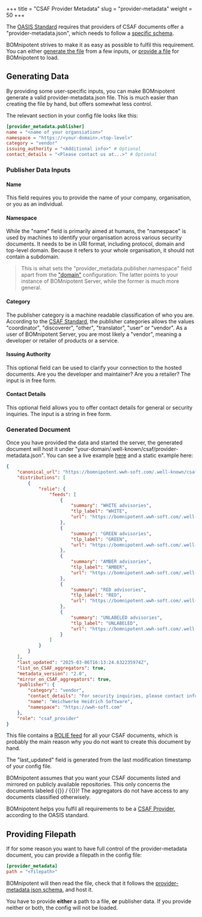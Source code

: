 +++
title = "CSAF Provider Metadata"
slug = "provider-metadata"
weight = 50
+++

The [OASIS Standard](https://docs.oasis-open.org/csaf/csaf/v2.0/os/csaf-v2.0-os.html#717-requirement-7-provider-metadatajson) requires that providers of CSAF documents offer a "provider-metadata.json", which needs to follow a [specific schema](https://docs.oasis-open.org/csaf/csaf/v2.0/provider_json_schema.json).

BOMnipotent strives to make it as easy as possible to fulfil this requirement. You can either [generate the file](#generating-data) from a few inputs, or [provide a file](#providing-filepath) for BOMnipotent to load.

## Generating Data

By providing some user-specific inputs, you can make BOMnipotent generate a valid provider-metadata.json file. This is much easier than creating the file by hand, but offers somewhat less control.

The relevant section in your config file looks like this:
```toml
[provider_metadata.publisher]
name = "<name of your organsiation>"
namespace = "https://<your-domain>.<top-level>"
category = "vendor"
issuing_authority = "<Additional info>" # Optional
contact_details = "<Please contact us at...>" # Optional
```

### Publisher Data Inputs

#### Name

This field requires you to provide the name of your company, organisation, or you as an individual.

#### Namespace

While the "name" field is primarily aimed at humans, the "namespace" is used by machines to identify your organisation across various security documents. It needs to be in URI format, including protocol, domain and top-level domain. Because it refers to your whole organisation, it should not contain a subdomain.

> This is what sets the "provider_metadata.publisher.namespace" field apart from the ["domain"](/server/configuration/required/domain/) configuration: The latter points to your instance of BOMnipotent Server, while the former is much more general.

#### Category

The publisher category is a machine readable classification of who you are. According to the [CSAF Standard](https://docs.oasis-open.org/csaf/csaf/v2.0/os/csaf-v2.0-os.html#32181-document-property---publisher---category), the publisher categories allows the values "coordinator", "discoverer", "other", "translator", "user" or "vendor". As a user of BOMnipotent Server, you are most likely a "vendor", meaning a developer or retailer of products or a service.

#### Issuing Authority

This optional field can be used to clarify your connection to the hosted documents. Are you the developer and maintainer? Are you a retailer? The input is in free form.

#### Contact Details

This optional field allows you to offer contact details for general or security inquiries. The input is a string in free form.

### Generated Document

Once you have provided the data and started the server, the generated document will host it under "your-domain/.well-known/csaf/provider-metadata.json". You can see a live example [here](https://bomnipotent.wwh-soft.com/.well-known/csaf/provider-metadata.json) and a static example here:

```json {wrap="false" title="provider-metadata.json"}
{
    "canonical_url": "https://bomnipotent.wwh-soft.com/.well-known/csaf/provider-metadata.json",
    "distributions": [
        {
            "rolie": {
                "feeds": [
                    {
                        "summary": "WHITE advisories",
                        "tlp_label": "WHITE",
                        "url": "https://bomnipotent.wwh-soft.com/.well-known/csaf/white/csaf-feed-tlp-white.json"
                    },
                    {
                        "summary": "GREEN advisories",
                        "tlp_label": "GREEN",
                        "url": "https://bomnipotent.wwh-soft.com/.well-known/csaf/green/csaf-feed-tlp-green.json"
                    },
                    {
                        "summary": "AMBER advisories",
                        "tlp_label": "AMBER",
                        "url": "https://bomnipotent.wwh-soft.com/.well-known/csaf/amber/csaf-feed-tlp-amber.json"
                    },
                    {
                        "summary": "RED advisories",
                        "tlp_label": "RED",
                        "url": "https://bomnipotent.wwh-soft.com/.well-known/csaf/red/csaf-feed-tlp-red.json"
                    },
                    {
                        "summary": "UNLABELED advisories",
                        "tlp_label": "UNLABELED",
                        "url": "https://bomnipotent.wwh-soft.com/.well-known/csaf/unlabeled/csaf-feed-tlp-unlabeled.json"
                    }
                ]
            }
        }
    ],
    "last_updated": "2025-03-06T16:13:24.632235974Z",
    "list_on_CSAF_aggregators": true,
    "metadata_version": "2.0",
    "mirror_on_CSAF_aggregators": true,
    "publisher": {
        "category": "vendor",
        "contact_details": "For security inquiries, please contact info@wwh-soft.com",
        "name": "Weichwerke Heidrich Software",
        "namespace": "https://wwh-soft.com"
    },
    "role": "csaf_provider"
}
```

This file contains a [ROLIE feed](https://docs.oasis-open.org/csaf/csaf/v2.0/os/csaf-v2.0-os.html#7115-requirement-15-rolie-feed) for all your CSAF documents, which is probably the main reason why you do not want to create this document by hand.

The "last_updated" field is generated from the last modification timestamp of your config file.

BOMnipotent assumes that you want your CSAF documents listed and mirrored on publicly available repositories. This only concerns the documents labeled {{<tlp-white>}} / {{<tlp-clear>}}! The aggregators do not have access to any documents classified otherwisely.

BOMnipotent helps you fulfil all requirements to be a [CSAF Provider](https://docs.oasis-open.org/csaf/csaf/v2.0/os/csaf-v2.0-os.html#722-role-csaf-provider), according to the OASIS standard.


## Providing Filepath

If for some reason you want to have full control of the provider-metadata document, you can provide a filepath in the config file:

```toml
[provider_metadata]
path = "<filepath>"
```

BOMnipotent will then read the file, check that it follows the [provider-metadata json schema](https://docs.oasis-open.org/csaf/csaf/v2.0/provider_json_schema.json), and host it.

You have to provide **either** a path to a file, **or** publisher data. If you provide neither or both, the config will not be loaded.
